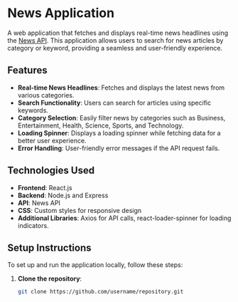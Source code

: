# News Application

A web application that fetches and displays real-time news headlines using the [News API](https://newsapi.org/). This application allows users to search for news articles by category or keyword, providing a seamless and user-friendly experience.

## Features

- **Real-time News Headlines**: Fetches and displays the latest news from various categories.
- **Search Functionality**: Users can search for articles using specific keywords.
- **Category Selection**: Easily filter news by categories such as Business, Entertainment, Health, Science, Sports, and Technology.
- **Loading Spinner**: Displays a loading spinner while fetching data for a better user experience.
- **Error Handling**: User-friendly error messages if the API request fails.

## Technologies Used

- **Frontend**: React.js
- **Backend**: Node.js and Express
- **API**: News API
- **CSS**: Custom styles for responsive design
- **Additional Libraries**: Axios for API calls, react-loader-spinner for loading indicators.

## Setup Instructions

To set up and run the application locally, follow these steps:

1. **Clone the repository**:
   ```bash
   git clone https://github.com/username/repository.git
